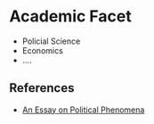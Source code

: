# Academic Facet

> 

- Policial Science
- Economics
- ....

## References

- [An Essay on Political Phenomena](../../../Breviarium/an-essay-on-political-phenomena.md)
